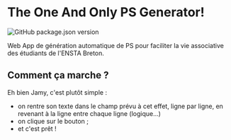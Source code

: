 # The One And Only PS Generator!

![GitHub package.json version](https://img.shields.io/github/v/release/thomas40510/PS-Generator?display_name=tag)

Web App de génération automatique de PS pour faciliter 
la vie associative des étudiants de l'ENSTA Breton.

## Comment ça marche ?

Eh bien Jamy, c'est plutôt simple : 
- on rentre son texte dans le champ prévu à cet effet, ligne 
par ligne, en revenant à la ligne entre chaque ligne (logique...)
- on clique sur le bouton ;
- et c'est prêt !
